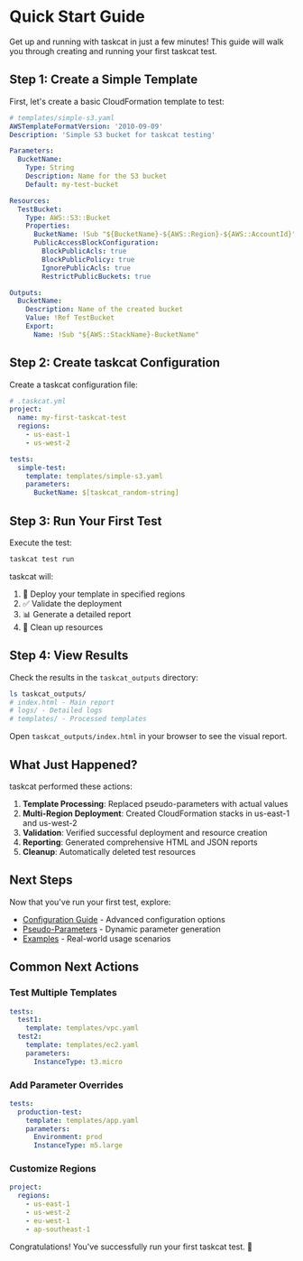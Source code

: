 # Quick Start Guide

Get up and running with taskcat in just a few minutes! This guide will walk you through creating and running your first taskcat test.

## Step 1: Create a Simple Template

First, let's create a basic CloudFormation template to test:

```yaml
# templates/simple-s3.yaml
AWSTemplateFormatVersion: '2010-09-09'
Description: 'Simple S3 bucket for taskcat testing'

Parameters:
  BucketName:
    Type: String
    Description: Name for the S3 bucket
    Default: my-test-bucket

Resources:
  TestBucket:
    Type: AWS::S3::Bucket
    Properties:
      BucketName: !Sub "${BucketName}-${AWS::Region}-${AWS::AccountId}"
      PublicAccessBlockConfiguration:
        BlockPublicAcls: true
        BlockPublicPolicy: true
        IgnorePublicAcls: true
        RestrictPublicBuckets: true

Outputs:
  BucketName:
    Description: Name of the created bucket
    Value: !Ref TestBucket
    Export:
      Name: !Sub "${AWS::StackName}-BucketName"
```

## Step 2: Create taskcat Configuration

Create a taskcat configuration file:

```yaml
# .taskcat.yml
project:
  name: my-first-taskcat-test
  regions:
    - us-east-1
    - us-west-2

tests:
  simple-test:
    template: templates/simple-s3.yaml
    parameters:
      BucketName: $[taskcat_random-string]
```

## Step 3: Run Your First Test

Execute the test:

```bash
taskcat test run
```

taskcat will:
1. 🚀 Deploy your template in specified regions
2. ✅ Validate the deployment
3. 📊 Generate a detailed report
4. 🧹 Clean up resources

## Step 4: View Results

Check the results in the `taskcat_outputs` directory:

```bash
ls taskcat_outputs/
# index.html - Main report
# logs/ - Detailed logs
# templates/ - Processed templates
```

Open `taskcat_outputs/index.html` in your browser to see the visual report.

## What Just Happened?

taskcat performed these actions:

1. **Template Processing**: Replaced pseudo-parameters with actual values
2. **Multi-Region Deployment**: Created CloudFormation stacks in us-east-1 and us-west-2
3. **Validation**: Verified successful deployment and resource creation
4. **Reporting**: Generated comprehensive HTML and JSON reports
5. **Cleanup**: Automatically deleted test resources

## Next Steps

Now that you've run your first test, explore:

- [Configuration Guide](configuration.md) - Advanced configuration options
- [Pseudo-Parameters](../usage/PSUEDO_PARAMETERS.md) - Dynamic parameter generation
- [Examples](../examples/) - Real-world usage scenarios

## Common Next Actions

### Test Multiple Templates
```yaml
tests:
  test1:
    template: templates/vpc.yaml
  test2:
    template: templates/ec2.yaml
    parameters:
      InstanceType: t3.micro
```

### Add Parameter Overrides
```yaml
tests:
  production-test:
    template: templates/app.yaml
    parameters:
      Environment: prod
      InstanceType: m5.large
```

### Customize Regions
```yaml
project:
  regions:
    - us-east-1
    - us-west-2
    - eu-west-1
    - ap-southeast-1
```

Congratulations! You've successfully run your first taskcat test. 🎉
